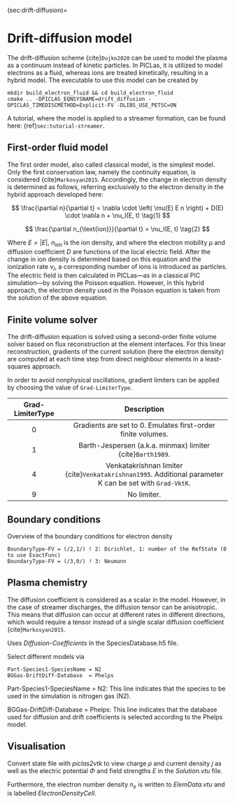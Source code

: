 (sec:drift-diffusion)=
# Drift-diffusion model

The drift-diffusion scheme {cite}`Dujko2020` can be used to model the plasma as a continuum instead of kinetic particles. In PICLas, it is utilized to model electrons as a fluid, whereas ions are treated kinetically, resulting in a hybrid model. The executable to use this model can be created by

    mkdir build_electron_fluid && cd build_electron_fluid
    cmake .. -DPICLAS_EQNSYSNAME=drift_diffusion -DPICLAS_TIMEDISCMETHOD=Explicit-FV -DLIBS_USE_PETSC=ON

A tutorial, where the model is applied to a streamer formation, can be found here: {ref}`sec:tutorial-streamer`.

## First-order fluid model

The first order model, also called classical model, is the simplest model. Only the first conservation law, namely the continuity equation, is considered {cite}`Markosyan2015`. Accordingly, the change in electron density is determined as follows, referring exclusively to the electron density in the hybrid approach developed here:

$$
\frac{\partial n}{\partial t} = \nabla \cdot \left( \mu(E) E n \right) + D(E) \cdot \nabla n + \nu_I(E, t) \tag{1}
$$

$$
\frac{\partial n_{\text{ion}}}{\partial t} = \nu_I(E, t) \tag{2}
$$

Where $E = |E|$, $n_{\text{ion}}$ is the ion density, and where the electron mobility $\mu$ and diffusion coefficient $D$ are functions of the local electric field.
After the change in ion density is determined based on this equation and the ionization rate $\nu_I$, a corresponding number of ions is introduced as particles.
The electric field is then calculated in PICLas—as in a classical PIC simulation—by solving the Poisson equation.
However, in this hybrid approach, the electron density used in the Poisson equation is taken from the solution of the above equation.

## Finite volume solver

The drift-diffusion equation is solved using a second-order finite volume solver based on flux reconstruction at the element interfaces. For this linear reconstruction, gradients of the current solution (here the electron density) are computed at each time step from direct neighbour elements in a least-squares approach.

In order to avoid nonphysical oscillations, gradient limiters can be applied by choosing the value of `Grad-LimiterType`.


| **Grad-LimiterType** |                                             **Description**                                              |
| :------------------: | :------------------------------------------------------------------------------------------------------: |
|          0           |                       Gradients are set to 0. Emulates first-order finite volumes.                       |
|          1           |                        Barth-Jespersen (a.k.a. minmax) limiter {cite}`Barth1989`.                        |
|          4           | Venkatakrishnan limiter {cite}`Venkatakrishnan1995`. Additional parameter K can be set with `Grad-VktK`. |
|          9           |                                               No limiter.                                                |



## Boundary conditions

Overview of the boundary conditions for electron density

    BoundaryType-FV = (/2,1/) ! 2: Dirichlet, 1: number of the RefState (0 to use ExactFunc)
    BoundaryType-FV = (/3,0/) ! 3: Neumann

## Plasma chemistry

The diffusion coefficient is considered as a scalar in the model. However, in the case of streamer discharges, the diffusion tensor can be anisotropic. This means that diffusion can occur at different rates in different directions, which would require a tensor instead of a single scalar diffusion coefficient {cite}`Markosyan2015`.

Uses *Diffusion-Coefficients* in the SpeciesDatabase.h5 file.

Select different models via

    Part-Species1-SpeciesName = N2
    BGGas-DriftDiff-Database  = Phelps

Part-Species1-SpeciesName = N2: This line indicates that the species to be used in the simulation is nitrogen gas (N2).

BGGas-DriftDiff-Database = Phelps: This line indicates that the database used for diffusion and drift coefficients is selected according to the Phelps model.

## Visualisation

Convert state file with *piclas2vtk* to view charge $\rho$ and current density $j$ as well as the electric potential $\Phi$ and
field strengths $E$ in the *Solution.vtu* file.

Furthermore, the electron number density $n_{e}$ is written to *ElemData.vtu* and is labelled *ElectronDensityCell*.
